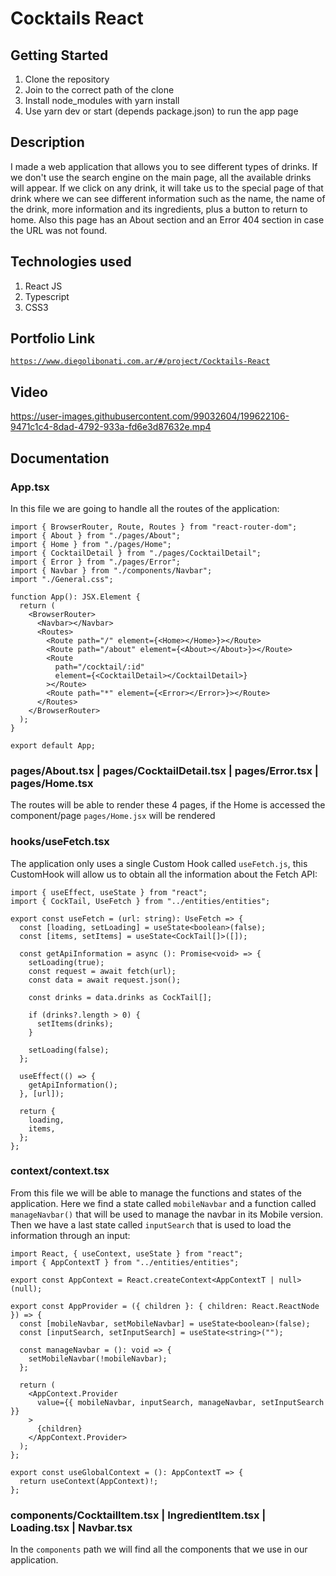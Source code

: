 # Cocktails React

## Getting Started

1. Clone the repository
2. Join to the correct path of the clone
3. Install node_modules with yarn install
4. Use yarn dev or start (depends package.json) to run the app page

## Description

I made a web application that allows you to see different types of drinks. If we don't use the search engine on the main page, all the available drinks will appear. If we click on any drink, it will take us to the special page of that drink where we can see different information such as the name, the name of the drink, more information and its ingredients, plus a button to return to home. Also this page has an About section and an Error 404 section in case the URL was not found.

## Technologies used

1. React JS
2. Typescript
3. CSS3

## Portfolio Link

[`https://www.diegolibonati.com.ar/#/project/Cocktails-React`](https://www.diegolibonati.com.ar/#/project/Cocktails-React)

## Video

https://user-images.githubusercontent.com/99032604/199622106-9471c1c4-8dad-4792-933a-fd6e3d87632e.mp4

## Documentation

### App.tsx

In this file we are going to handle all the routes of the application:

```
import { BrowserRouter, Route, Routes } from "react-router-dom";
import { About } from "./pages/About";
import { Home } from "./pages/Home";
import { CocktailDetail } from "./pages/CocktailDetail";
import { Error } from "./pages/Error";
import { Navbar } from "./components/Navbar";
import "./General.css";

function App(): JSX.Element {
  return (
    <BrowserRouter>
      <Navbar></Navbar>
      <Routes>
        <Route path="/" element={<Home></Home>}></Route>
        <Route path="/about" element={<About></About>}></Route>
        <Route
          path="/cocktail/:id"
          element={<CocktailDetail></CocktailDetail>}
        ></Route>
        <Route path="*" element={<Error></Error>}></Route>
      </Routes>
    </BrowserRouter>
  );
}

export default App;
```

### pages/About.tsx | pages/CocktailDetail.tsx | pages/Error.tsx | pages/Home.tsx

The routes will be able to render these 4 pages, if the Home is accessed the component/page `pages/Home.jsx` will be rendered

### hooks/useFetch.tsx

The application only uses a single Custom Hook called `useFetch.js`, this CustomHook will allow us to obtain all the information about the Fetch API:

```
import { useEffect, useState } from "react";
import { CockTail, UseFetch } from "../entities/entities";

export const useFetch = (url: string): UseFetch => {
  const [loading, setLoading] = useState<boolean>(false);
  const [items, setItems] = useState<CockTail[]>([]);

  const getApiInformation = async (): Promise<void> => {
    setLoading(true);
    const request = await fetch(url);
    const data = await request.json();

    const drinks = data.drinks as CockTail[];

    if (drinks?.length > 0) {
      setItems(drinks);
    }

    setLoading(false);
  };

  useEffect(() => {
    getApiInformation();
  }, [url]);

  return {
    loading,
    items,
  };
};
```

### context/context.tsx

From this file we will be able to manage the functions and states of the application. Here we find a state called `mobileNavbar` and a function called `manageNavbar()` that will be used to manage the navbar in its Mobile version. Then we have a last state called `inputSearch` that is used to load the information through an input:

```
import React, { useContext, useState } from "react";
import { AppContextT } from "../entities/entities";

export const AppContext = React.createContext<AppContextT | null>(null);

export const AppProvider = ({ children }: { children: React.ReactNode }) => {
  const [mobileNavbar, setMobileNavbar] = useState<boolean>(false);
  const [inputSearch, setInputSearch] = useState<string>("");

  const manageNavbar = (): void => {
    setMobileNavbar(!mobileNavbar);
  };

  return (
    <AppContext.Provider
      value={{ mobileNavbar, inputSearch, manageNavbar, setInputSearch }}
    >
      {children}
    </AppContext.Provider>
  );
};

export const useGlobalContext = (): AppContextT => {
  return useContext(AppContext)!;
};
```

### components/CocktailItem.tsx | IngredientItem.tsx | Loading.tsx | Navbar.tsx

In the `components` path we will find all the components that we use in our application.
